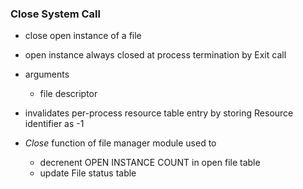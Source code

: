 ### Close System Call

- close open instance of a file
- open instance always closed at process termination by Exit call

- arguments
    - file descriptor

- invalidates per-process resource table entry by storing Resource identifier as -1
- *Close* function of file manager module used to
    - decrenent OPEN INSTANCE COUNT in open file table
    - update File status table